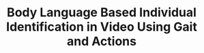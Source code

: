 ---
title: "Body Language Based Individual Identification in Video Using Gait and Actions"
year: 2008
pdf_url: "http://www.robots.ox.ac.uk/~phst/Papers/2008/ICISP08LNCSFinal.pdf"
category: "vision"
author_list: "Yogarajah Pratheepan, Philip H.S. Torr, Joan Condell, M. Prasad"
grant: "NULL"
pub_in: "In Proceedings of the International Machine Vision and Image Processing Conference"
---